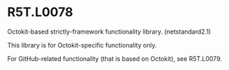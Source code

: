 # R5T.L0078
Octokit-based strictly-framework functionality library. (netstandard2.1)

This library is for Octokit-specific functionality only.

For GitHub-related functionality (that is based on Octokit), see R5T.L0079.